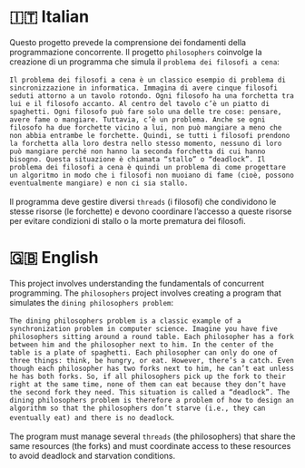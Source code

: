 <h1>🇮🇹 Italian</h1>

Questo progetto prevede la comprensione dei fondamenti della programmazione concorrente.
Il progetto ```philosophers``` coinvolge la creazione di un programma che simula il ```problema dei filosofi a cena```:
<br></br>
```Il problema dei filosofi a cena è un classico esempio di problema di sincronizzazione in informatica. Immagina di avere cinque filosofi seduti attorno a un tavolo rotondo. Ogni filosofo ha una forchetta tra lui e il filosofo accanto. Al centro del tavolo c’è un piatto di spaghetti. Ogni filosofo può fare solo una delle tre cose: pensare, avere fame o mangiare. Tuttavia, c’è un problema. Anche se ogni filosofo ha due forchette vicino a lui, non può mangiare a meno che non abbia entrambe le forchette. Quindi, se tutti i filosofi prendono la forchetta alla loro destra nello stesso momento, nessuno di loro può mangiare perché non hanno la seconda forchetta di cui hanno bisogno. Questa situazione è chiamata “stallo” o “deadlock”. Il problema dei filosofi a cena è quindi un problema di come progettare un algoritmo in modo che i filosofi non muoiano di fame (cioè, possono eventualmente mangiare) e non ci sia stallo.```
<br></br>
Il programma deve gestire diversi ```threads``` (i filosofi) che condividono le stesse risorse (le forchette) e devono coordinare l’accesso a queste risorse per evitare condizioni di stallo o la morte prematura dei filosofi.

<h1>🇬🇧 English</h1>

This project involves understanding the fundamentals of concurrent programming.
The ```philosophers``` project involves creating a program that simulates the ```dining philosophers problem```:
<br></br>
```The dining philosophers problem is a classic example of a synchronization problem in computer science. Imagine you have five philosophers sitting around a round table. Each philosopher has a fork between him and the philosopher next to him. In the center of the table is a plate of spaghetti. Each philosopher can only do one of three things: think, be hungry, or eat. However, there’s a catch. Even though each philosopher has two forks next to him, he can’t eat unless he has both forks. So, if all philosophers pick up the fork to their right at the same time, none of them can eat because they don’t have the second fork they need. This situation is called a “deadlock”. The dining philosophers problem is therefore a problem of how to design an algorithm so that the philosophers don’t starve (i.e., they can eventually eat) and there is no deadlock```.
<br></br>
The program must manage several ```threads``` (the philosophers) that share the same resources (the forks) and must coordinate access to these resources to avoid deadlock and starvation conditions.
